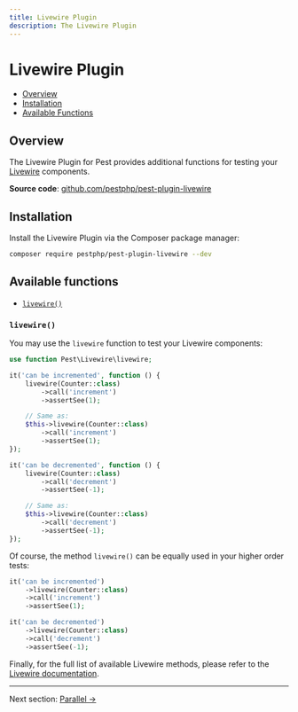 ```yaml
---
title: Livewire Plugin
description: The Livewire Plugin
---
```


# Livewire Plugin

- [Overview](#overview)
- [Installation](#installation)
- [Available Functions](#available-functions)

<a name="overview"></a>
## Overview

The Livewire Plugin for Pest provides additional functions for testing your [Livewire](https://laravel-livewire.com/) components.

**Source code**: [github.com/pestphp/pest-plugin-livewire](https://github.com/pestphp/pest-plugin-livewire)

<a name="installation"></a>
## Installation

Install the Livewire Plugin via the Composer package manager:

```bash
composer require pestphp/pest-plugin-livewire --dev
```

<a name="available-functions"></a>
## Available functions

<div class="collection-method-list" markdown="1">

- [`livewire()`](#livewire)

</div>

<a name="livewire"></a>
### `livewire()`

You may use the `livewire` function to test your Livewire components:
```php
use function Pest\Livewire\livewire;

it('can be incremented', function () {
    livewire(Counter::class)
        ->call('increment')
        ->assertSee(1);

    // Same as:
    $this->livewire(Counter::class)
        ->call('increment')
        ->assertSee(1);
});

it('can be decremented', function () {
    livewire(Counter::class)
        ->call('decrement')
        ->assertSee(-1);

    // Same as:
    $this->livewire(Counter::class)
        ->call('decrement')
        ->assertSee(-1);
});
```

Of course, the method `livewire()` can be equally used in your higher order tests:
```php
it('can be incremented')
    ->livewire(Counter::class)
    ->call('increment')
    ->assertSee(1);

it('can be decremented')
    ->livewire(Counter::class)
    ->call('decrement')
    ->assertSee(-1);
```

Finally, for the full list of available Livewire methods, please refer to the [Livewire documentation](https://laravel-livewire.com/docs/testing).

---

Next section: [Parallel →](/docs/plugins/parallel)
